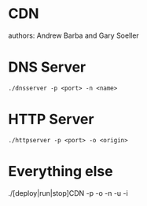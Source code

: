 CDN
===

authors: Andrew Barba and Gary Soeller

DNS Server
=========

```./dnsserver -p <port> -n <name>```

HTTP Server
===========

```./httpserver -p <port> -o <origin>```

Everything else
===============

./[deploy|run|stop]CDN -p <port> -o <origin> -n <name> -u <username> -i <keyfile>
